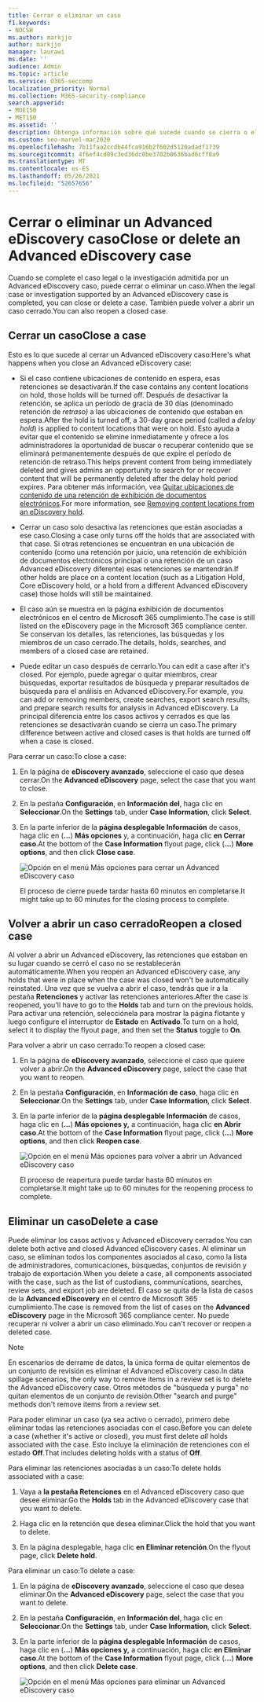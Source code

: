 ```yaml
---
title: Cerrar o eliminar un caso
f1.keywords:
- NOCSH
ms.author: markjjo
author: markjjo
manager: laurawi
ms.date: ''
audience: Admin
ms.topic: article
ms.service: O365-seccomp
localization_priority: Normal
ms.collection: M365-security-compliance
search.appverid:
- MOE150
- MET150
ms.assetid: ''
description: Obtenga información sobre qué sucede cuando se cierra o elimina una investigación o un caso legal admitido por un Advanced eDiscovery caso.
ms.custom: seo-marvel-mar2020
ms.openlocfilehash: 7b11faa2ccdb44fca916b2f602d5120adadf1739
ms.sourcegitcommit: 4f6ef4cd09c3ed36dc0be3702b0636bad6cff8a9
ms.translationtype: MT
ms.contentlocale: es-ES
ms.lasthandoff: 05/26/2021
ms.locfileid: "52657656"
---
```

# <a name="close-or-delete-an-advanced-ediscovery-case"></a><span data-ttu-id="65e99-103">Cerrar o eliminar un Advanced eDiscovery caso</span><span class="sxs-lookup"><span data-stu-id="65e99-103">Close or delete an Advanced eDiscovery case</span></span>

<span data-ttu-id="65e99-104">Cuando se complete el caso legal o la investigación admitida por un Advanced eDiscovery caso, puede cerrar o eliminar un caso.</span><span class="sxs-lookup"><span data-stu-id="65e99-104">When the legal case or investigation supported by an Advanced eDiscovery case is completed, you can close or delete a case.</span></span> <span data-ttu-id="65e99-105">También puede volver a abrir un caso cerrado.</span><span class="sxs-lookup"><span data-stu-id="65e99-105">You can also reopen a closed case.</span></span>

## <a name="close-a-case"></a><span data-ttu-id="65e99-106">Cerrar un caso</span><span class="sxs-lookup"><span data-stu-id="65e99-106">Close a case</span></span>

<span data-ttu-id="65e99-107">Esto es lo que sucede al cerrar un Advanced eDiscovery caso:</span><span class="sxs-lookup"><span data-stu-id="65e99-107">Here's what happens when you close an Advanced eDiscovery case:</span></span>

- <span data-ttu-id="65e99-108">Si el caso contiene ubicaciones de contenido en espera, esas retenciones se desactivarán.</span><span class="sxs-lookup"><span data-stu-id="65e99-108">If the case contains any content locations on hold, those holds will be turned off.</span></span> <span data-ttu-id="65e99-109">Después de desactivar la retención, se aplica un período de gracia de 30 días (denominado retención de *retraso)* a las ubicaciones de contenido que estaban en espera.</span><span class="sxs-lookup"><span data-stu-id="65e99-109">After the hold is turned off, a 30-day grace period (called a *delay hold*) is applied to content locations that were on hold.</span></span> <span data-ttu-id="65e99-110">Esto ayuda a evitar que el contenido se elimine inmediatamente y ofrece a los administradores la oportunidad de buscar o recuperar contenido que se eliminará permanentemente después de que expire el período de retención de retraso.</span><span class="sxs-lookup"><span data-stu-id="65e99-110">This helps prevent content from being immediately deleted and gives admins an opportunity to search for or recover content that will be permanently deleted after the delay hold period expires.</span></span> <span data-ttu-id="65e99-111">Para obtener más información, vea [Quitar ubicaciones de contenido de una retención de exhibición de documentos electrónicos](create-ediscovery-holds.md#removing-content-locations-from-an-ediscovery-hold).</span><span class="sxs-lookup"><span data-stu-id="65e99-111">For more information, see [Removing content locations from an eDiscovery hold](create-ediscovery-holds.md#removing-content-locations-from-an-ediscovery-hold).</span></span>

- <span data-ttu-id="65e99-112">Cerrar un caso solo desactiva las retenciones que están asociadas a ese caso.</span><span class="sxs-lookup"><span data-stu-id="65e99-112">Closing a case only turns off the holds that are associated with that case.</span></span> <span data-ttu-id="65e99-113">Si otras retenciones se encuentran en una ubicación de contenido (como una retención por juicio, una retención de exhibición de documentos electrónicos principal o una retención de un caso Advanced eDiscovery diferente) esas retenciones se mantendrán.</span><span class="sxs-lookup"><span data-stu-id="65e99-113">If other holds are place on a content location (such as a Litigation Hold, Core eDiscovery hold, or a hold from a different Advanced eDiscovery case) those holds will still be maintained.</span></span>

- <span data-ttu-id="65e99-114">El caso aún se muestra en la página exhibición de documentos electrónicos en el centro de Microsoft 365 cumplimiento.</span><span class="sxs-lookup"><span data-stu-id="65e99-114">The case is still listed on the eDiscovery page in the Microsoft 365 compliance center.</span></span> <span data-ttu-id="65e99-115">Se conservan los detalles, las retenciones, las búsquedas y los miembros de un caso cerrado.</span><span class="sxs-lookup"><span data-stu-id="65e99-115">The details, holds, searches, and members of a closed case are retained.</span></span>

- <span data-ttu-id="65e99-116">Puede editar un caso después de cerrarlo.</span><span class="sxs-lookup"><span data-stu-id="65e99-116">You can edit a case after it's closed.</span></span> <span data-ttu-id="65e99-117">Por ejemplo, puede agregar o quitar miembros, crear búsquedas, exportar resultados de búsqueda y preparar resultados de búsqueda para el análisis en Advanced eDiscovery.</span><span class="sxs-lookup"><span data-stu-id="65e99-117">For example, you can add or removing members, create searches, export search results, and prepare search results for analysis in Advanced eDiscovery.</span></span> <span data-ttu-id="65e99-118">La principal diferencia entre los casos activos y cerrados es que las retenciones se desactivarán cuando se cierra un caso.</span><span class="sxs-lookup"><span data-stu-id="65e99-118">The primary difference between active and closed cases is that holds are turned off when a case is closed.</span></span>

<span data-ttu-id="65e99-119">Para cerrar un caso:</span><span class="sxs-lookup"><span data-stu-id="65e99-119">To close a case:</span></span>

1. <span data-ttu-id="65e99-120">En la página de **eDiscovery avanzado**, seleccione el caso que desea cerrar.</span><span class="sxs-lookup"><span data-stu-id="65e99-120">On the **Advanced eDiscovery** page, select the case that you want to close.</span></span>

2. <span data-ttu-id="65e99-121">En la pestaña **Configuración**, en **Información del**, haga clic en **Seleccionar**.</span><span class="sxs-lookup"><span data-stu-id="65e99-121">On the **Settings** tab, under **Case Information**, click **Select**.</span></span>

3. <span data-ttu-id="65e99-122">En la parte inferior de la **página desplegable Información** de casos, haga clic en (**...**) **Más opciones** y, a continuación, haga clic **en Cerrar caso**.</span><span class="sxs-lookup"><span data-stu-id="65e99-122">At the bottom of the **Case Information** flyout page, click (**...**) **More options**, and then click **Close case**.</span></span>

   ![Opción en el menú Más opciones para cerrar un Advanced eDiscovery caso](..\Media\CloseAdvancedeDiscoveryCase.png)

   <span data-ttu-id="65e99-124">El proceso de cierre puede tardar hasta 60 minutos en completarse.</span><span class="sxs-lookup"><span data-stu-id="65e99-124">It might take up to 60 minutes for the closing process to complete.</span></span>

## <a name="reopen-a-closed-case"></a><span data-ttu-id="65e99-125">Volver a abrir un caso cerrado</span><span class="sxs-lookup"><span data-stu-id="65e99-125">Reopen a closed case</span></span>

<span data-ttu-id="65e99-126">Al volver a abrir un Advanced eDiscovery, las retenciones que estaban en su lugar cuando se cerró el caso no se restablecerán automáticamente.</span><span class="sxs-lookup"><span data-stu-id="65e99-126">When you reopen an Advanced eDiscovery case, any holds that were in place when the case was closed won't be automatically reinstated.</span></span> <span data-ttu-id="65e99-127">Una vez que se vuelva a abrir el caso, tendrás que ir a la pestaña **Retenciones** y activar las retenciones anteriores.</span><span class="sxs-lookup"><span data-stu-id="65e99-127">After the case is reopened, you'll have to go to the **Holds** tab and turn on the previous holds.</span></span> <span data-ttu-id="65e99-128">Para activar una retención, selecciónela para mostrar la página flotante y luego configure el interruptor de **Estado** en **Activado**.</span><span class="sxs-lookup"><span data-stu-id="65e99-128">To turn on a hold, select it to display the flyout page, and then set the **Status** toggle to **On**.</span></span>

<span data-ttu-id="65e99-129">Para volver a abrir un caso cerrado:</span><span class="sxs-lookup"><span data-stu-id="65e99-129">To reopen a closed case:</span></span>

1. <span data-ttu-id="65e99-130">En la página de **eDiscovery avanzado**, seleccione el caso que quiere volver a abrir.</span><span class="sxs-lookup"><span data-stu-id="65e99-130">On the **Advanced eDiscovery** page, select the case that you want to reopen.</span></span>

2. <span data-ttu-id="65e99-131">En la pestaña **Configuración**, en **Información de caso**, haga clic en **Seleccionar**.</span><span class="sxs-lookup"><span data-stu-id="65e99-131">On the **Settings** tab, under **Case Information**, click **Select**.</span></span>

3. <span data-ttu-id="65e99-132">En la parte inferior de la **página desplegable Información** de casos, haga clic en (**...**) **Más opciones y,** a continuación, haga clic **en Abrir caso**.</span><span class="sxs-lookup"><span data-stu-id="65e99-132">At the bottom of the **Case Information** flyout page, click (**...**) **More options**, and then click **Reopen case**.</span></span>

   ![Opción en el menú Más opciones para volver a abrir un Advanced eDiscovery caso](..\Media\ReopenAdvancedeDiscoveryCase.png)

   <span data-ttu-id="65e99-134">El proceso de reapertura puede tardar hasta 60 minutos en completarse.</span><span class="sxs-lookup"><span data-stu-id="65e99-134">It might take up to 60 minutes for the reopening process to complete.</span></span>

## <a name="delete-a-case"></a><span data-ttu-id="65e99-135">Eliminar un caso</span><span class="sxs-lookup"><span data-stu-id="65e99-135">Delete a case</span></span>

<span data-ttu-id="65e99-136">Puede eliminar los casos activos y Advanced eDiscovery cerrados.</span><span class="sxs-lookup"><span data-stu-id="65e99-136">You can delete both active and closed Advanced eDiscovery cases.</span></span> <span data-ttu-id="65e99-137">Al eliminar un caso, se eliminan todos los componentes asociados al caso, como la lista de administradores, comunicaciones, búsquedas, conjuntos de revisión y trabajo de exportación.</span><span class="sxs-lookup"><span data-stu-id="65e99-137">When you delete a case, all components associated with the case, such as the list of custodians, communications, searches, review sets, and export job are deleted.</span></span> <span data-ttu-id="65e99-138">El caso se quita de la lista de casos de la **Advanced eDiscovery** en el centro de Microsoft 365 cumplimiento.</span><span class="sxs-lookup"><span data-stu-id="65e99-138">The case is removed from the list of cases on the **Advanced eDiscovery** page in the Microsoft 365 compliance center.</span></span> <span data-ttu-id="65e99-139">No puede recuperar ni volver a abrir un caso eliminado.</span><span class="sxs-lookup"><span data-stu-id="65e99-139">You can't recover or reopen a deleted case.</span></span>

> [!NOTE]
> <span data-ttu-id="65e99-140">En escenarios de derrame de datos, la única forma de quitar elementos de un conjunto de revisión es eliminar el Advanced eDiscovery caso.</span><span class="sxs-lookup"><span data-stu-id="65e99-140">In data spillage scenarios, the only way to remove items in a review set is to delete the Advanced eDiscovery case.</span></span> <span data-ttu-id="65e99-141">Otros métodos de "búsqueda y purga" no quitan elementos de un conjunto de revisión.</span><span class="sxs-lookup"><span data-stu-id="65e99-141">Other "search and purge" methods don't remove items from a review set.</span></span>

<span data-ttu-id="65e99-142">Para poder eliminar un caso (ya sea activo o  cerrado), primero debe eliminar todas las retenciones asociadas con el caso.</span><span class="sxs-lookup"><span data-stu-id="65e99-142">Before you can delete a case (whether it's active or closed), you must first delete *all* holds associated with the case.</span></span> <span data-ttu-id="65e99-143">Esto incluye la eliminación de retenciones con el estado **Off**.</span><span class="sxs-lookup"><span data-stu-id="65e99-143">That includes deleting holds with a status of **Off**.</span></span>

<span data-ttu-id="65e99-144">Para eliminar las retenciones asociadas a un caso:</span><span class="sxs-lookup"><span data-stu-id="65e99-144">To delete holds associated with a case:</span></span>

1. <span data-ttu-id="65e99-145">Vaya a **la pestaña Retenciones** en el Advanced eDiscovery caso que desee eliminar.</span><span class="sxs-lookup"><span data-stu-id="65e99-145">Go the **Holds** tab in the Advanced eDiscovery case that you want to delete.</span></span>

2. <span data-ttu-id="65e99-146">Haga clic en la retención que desea eliminar.</span><span class="sxs-lookup"><span data-stu-id="65e99-146">Click the hold that you want to delete.</span></span>

3. <span data-ttu-id="65e99-147">En la página desplegable, haga clic **en Eliminar retención**.</span><span class="sxs-lookup"><span data-stu-id="65e99-147">On the flyout page, click **Delete hold**.</span></span>

<span data-ttu-id="65e99-148">Para eliminar un caso:</span><span class="sxs-lookup"><span data-stu-id="65e99-148">To delete a case:</span></span>

1. <span data-ttu-id="65e99-149">En la página de **eDiscovery avanzado**, seleccione el caso que desea eliminar.</span><span class="sxs-lookup"><span data-stu-id="65e99-149">On the **Advanced eDiscovery** page, select the case that you want to delete.</span></span>

2. <span data-ttu-id="65e99-150">En la pestaña **Configuración**, en **Información del**, haga clic en **Seleccionar**.</span><span class="sxs-lookup"><span data-stu-id="65e99-150">On the **Settings** tab, under **Case Information**, click **Select**.</span></span>

3. <span data-ttu-id="65e99-151">En la parte inferior de la **página desplegable Información** de casos, haga clic en (**...**) **Más opciones y,** a continuación, haga clic **en Eliminar caso**.</span><span class="sxs-lookup"><span data-stu-id="65e99-151">At the bottom of the **Case Information** flyout page, click (**...**) **More options**, and then click **Delete case**.</span></span>

   ![Opción en el menú Más opciones para eliminar un Advanced eDiscovery caso](..\Media\DeleteAdvancedeDiscoveryCase.png)
